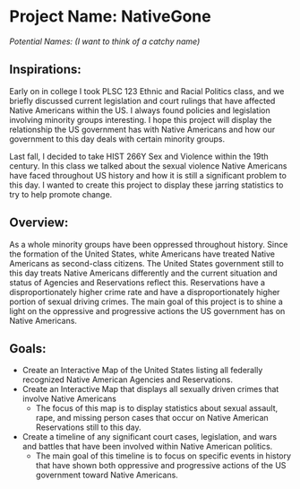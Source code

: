 # Project Name: NativeGone #

*Potential Names: (I want to think of a catchy name)*


 
## Inspirations: ##
Early on in college I took PLSC 123 Ethnic and Racial Politics class, and we briefly discussed current legislation and court rulings that have affected Native Americans within the US. I always found policies and legislation involving minority groups interesting. I hope this project will display the relationship the US government has with Native Americans and how our government to this day deals with certain minority groups. 
 
Last fall, I decided to take HIST 266Y Sex and Violence within the 19th century. In this class we talked about the sexual violence Native Americans have faced throughout US history and how it is still a significant problem to this day. I wanted to create this project to display these jarring statistics to try to help promote change.   
 
## Overview: ##
As a whole minority groups have been oppressed throughout history. Since the formation of the United States, white Americans have treated Native Americans as second-class citizens. The United States government still to this day treats Native Americans differently and the current situation and status of Agencies and Reservations reflect this. Reservations have a disproportionately higher crime rate and have a disproportionately higher portion of sexual driving crimes. The main goal of this project is to shine a light on the oppressive and progressive actions the US government has on Native Americans. 
 
## Goals: ##
* Create an Interactive Map of the United States listing all federally recognized Native American Agencies and Reservations. 
* Create an Interactive Map that displays all sexually driven crimes that involve Native Americans
  * The focus of this map is to display statistics about sexual assault, rape, and missing person cases that occur on Native American Reservations still to this day.
* Create a timeline of any significant court cases, legislation, and wars and battles that have been involved within Native American politics.
  * The main goal of this timeline is to focus on specific events in history that have shown both oppressive and progressive actions of the US government toward Native Americans.
